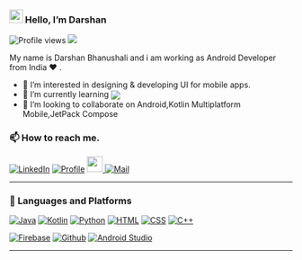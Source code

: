 ### <img src="https://media.giphy.com/media/hvRJCLFzcasrR4ia7z/giphy.gif" width="24px"/> Hello, I’m Darshan
![Profile views](https://gpvc.arturio.dev/dwarshb)  <img src="https://img.shields.io/github/followers/dwarshb?label=Follow" style=" float:left, margin-right:10px" />

My name is Darshan Bhanushali and i am working as Android Developer from India :heart: .

- 👀 I’m interested in designing & developing UI for mobile apps.
- 🌱 I’m currently learning <img align="center" src="https://img.shields.io/badge/-Flutter-3a495d?style=flat&logo=flutter&logoColor=67b7f7">
- 💞️ I’m looking to collaborate on Android,Kotlin Multiplatform Mobile,JetPack Compose

### 📫 How to reach me.
[![LinkedIn](https://img.shields.io/badge/LinkedIn-0077B5?style=for-the-badge&logo=linkedin&logoColor=white)](https://www.linkedin.com/in/darshan-bhanushali-03154a13a) 
[![Profile](https://img.shields.io/badge/Profile-100000?style=for-the-badge&logo=riseup&logoColor=white)](https://dwarshb.github.io/)
<a href="https://calendly.com/darshanbhanushali">
<img src="https://raw.githubusercontent.com/dwarshb/dwarshb.github.io/b864c825f24553ef99ec98ad9e1f94270b096edd/img/calendly_meet.svg"  style="float:left, margin-right:10px" height="28px"/>
</a>
[![Mail](https://img.shields.io/badge/Mail-red?style=for-the-badge&logo=gmail&logoColor=white)](mailto:dwarsh.b@gmail.com)

<hr/>

### :hammer: Languages and Platforms
[![Java](https://img.shields.io/badge/Java-ED8B00?style=for-the-badge&logo=java&logoColor=white)](#)
[![Kotlin](https://img.shields.io/badge/Kotlin-0095D5?&style=for-the-badge&logo=kotlin&logoColor=white)](#)
[![Python](https://img.shields.io/badge/Python-3776AB?style=for-the-badge&logo=python&logoColor=white)](#)
[![HTML](https://img.shields.io/badge/HTML-239120?style=for-the-badge&logo=html5&logoColor=white)](#)
[![CSS](https://img.shields.io/badge/CSS-239120?&style=for-the-badge&logo=css3&logoColor=white)](#)
[![C++](https://img.shields.io/badge/C%2B%2B-00599C?style=for-the-badge&logo=c%2B%2B&logoColor=white)](#)

[![Firebase](https://img.shields.io/badge/Firebase-yellow?style=for-the-badge&logo=firebase&logoColor=white)](#)
[![Github](https://img.shields.io/badge/Github-100000?style=for-the-badge&logo=github&logoColor=white)](#)
[![Android Studio](https://img.shields.io/badge/Android-3DDC84?style=for-the-badge&logo=android&logoColor=white)](#)
<hr/>
<!---
dwarshb/dwarshb is a ✨ special ✨ repository because its `README.md` (this file) appears on your GitHub profile.
You can click the Preview link to take a look at your changes.
--->
